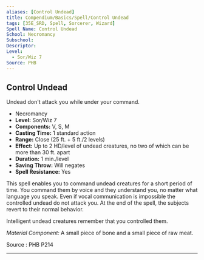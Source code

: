 ```yaml
---
aliases: [Control Undead]
title: Compendium/Basics/Spell/Control Undead
tags: [35E_SRD, Spell, Sorcerer, Wizard]
Spell Name: Control Undead
School: Necromancy
Subschool: 
Descriptor: 
Level:
  - Sor/Wiz 7
Source: PHB
---
```



## Control Undead

Undead don't attack you while under your command.

*   Necromancy
*   **Level:** Sor/Wiz 7
*   **Components:** V, S, M
*   **Casting Time:** 1 standard action
*   **Range:** Close (25 ft. + 5 ft./2 levels)
*   **Effect:** Up to 2 HD/level of undead creatures, no two of which can be more than 30 ft. apart
*   **Duration:** 1 min./level
*   **Saving Throw:** Will negates
*   **Spell Resistance:** Yes

<p>This spell enables you to command undead creatures for a short period of time. You command them by voice and they understand you, no matter what language you speak. Even if vocal communication is impossible the controlled undead do not attack you. At the end of the spell, the subjects revert to their normal behavior.</p><p>Intelligent undead creatures remember that you controlled them.</p><p><i>Material Component:</i> A small piece of bone and a small piece of raw meat.</p>

Source : PHB P214

---
